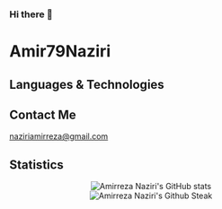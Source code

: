 ### Hi there 👋

# Amir79Naziri



## Languages & Technologies



## Contact Me

naziriamirreza@gmail.com


## Statistics

<p align="center">
  <img src="https://github-readme-stats.vercel.app/api?username=Amir79Naziri&show_icons=true&theme=monokai" alt="Amirreza Naziri's GitHub stats" /><br />
  <img src="https://github-readme-streak-stats.herokuapp.com/?user=Amir79Naziri&theme=monokai" alt="Amirreza Naziri's Github Steak" />
</p>

